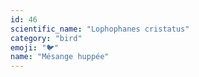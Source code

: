 ```yaml
---
id: 46
scientific_name: "Lophophanes cristatus"
category: "bird"
emoji: "🐦"
name: "Mésange huppée"
---
```

